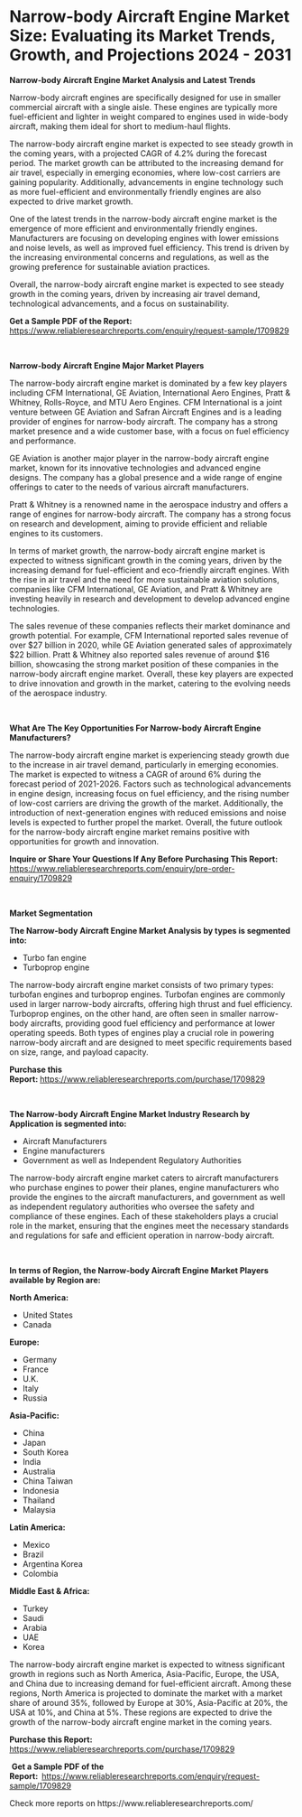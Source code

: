 <p><h1>Narrow-body Aircraft Engine Market Size: Evaluating its Market Trends, Growth, and Projections 2024 - 2031</h1></p><p><strong>Narrow-body Aircraft Engine Market Analysis and Latest Trends</strong></p>
<p><p>Narrow-body aircraft engines are specifically designed for use in smaller commercial aircraft with a single aisle. These engines are typically more fuel-efficient and lighter in weight compared to engines used in wide-body aircraft, making them ideal for short to medium-haul flights. </p><p>The narrow-body aircraft engine market is expected to see steady growth in the coming years, with a projected CAGR of 4.2% during the forecast period. The market growth can be attributed to the increasing demand for air travel, especially in emerging economies, where low-cost carriers are gaining popularity. Additionally, advancements in engine technology such as more fuel-efficient and environmentally friendly engines are also expected to drive market growth.</p><p>One of the latest trends in the narrow-body aircraft engine market is the emergence of more efficient and environmentally friendly engines. Manufacturers are focusing on developing engines with lower emissions and noise levels, as well as improved fuel efficiency. This trend is driven by the increasing environmental concerns and regulations, as well as the growing preference for sustainable aviation practices.</p><p>Overall, the narrow-body aircraft engine market is expected to see steady growth in the coming years, driven by increasing air travel demand, technological advancements, and a focus on sustainability.</p></p>
<p><strong>Get a Sample PDF of the Report:&nbsp;</strong> <a href="https://www.reliableresearchreports.com/enquiry/request-sample/1709829">https://www.reliableresearchreports.com/enquiry/request-sample/1709829</a></p>
<p>&nbsp;</p>
<p><strong>Narrow-body Aircraft Engine Major Market Players</strong></p>
<p><p>The narrow-body aircraft engine market is dominated by a few key players including CFM International, GE Aviation, International Aero Engines, Pratt & Whitney, Rolls-Royce, and MTU Aero Engines. CFM International is a joint venture between GE Aviation and Safran Aircraft Engines and is a leading provider of engines for narrow-body aircraft. The company has a strong market presence and a wide customer base, with a focus on fuel efficiency and performance.</p><p>GE Aviation is another major player in the narrow-body aircraft engine market, known for its innovative technologies and advanced engine designs. The company has a global presence and a wide range of engine offerings to cater to the needs of various aircraft manufacturers.</p><p>Pratt & Whitney is a renowned name in the aerospace industry and offers a range of engines for narrow-body aircraft. The company has a strong focus on research and development, aiming to provide efficient and reliable engines to its customers.</p><p>In terms of market growth, the narrow-body aircraft engine market is expected to witness significant growth in the coming years, driven by the increasing demand for fuel-efficient and eco-friendly aircraft engines. With the rise in air travel and the need for more sustainable aviation solutions, companies like CFM International, GE Aviation, and Pratt & Whitney are investing heavily in research and development to develop advanced engine technologies.</p><p>The sales revenue of these companies reflects their market dominance and growth potential. For example, CFM International reported sales revenue of over $27 billion in 2020, while GE Aviation generated sales of approximately $22 billion. Pratt & Whitney also reported sales revenue of around $16 billion, showcasing the strong market position of these companies in the narrow-body aircraft engine market. Overall, these key players are expected to drive innovation and growth in the market, catering to the evolving needs of the aerospace industry.</p></p>
<p>&nbsp;</p>
<p><strong>What Are The Key Opportunities For Narrow-body Aircraft Engine Manufacturers?</strong></p>
<p><p>The narrow-body aircraft engine market is experiencing steady growth due to the increase in air travel demand, particularly in emerging economies. The market is expected to witness a CAGR of around 6% during the forecast period of 2021-2026. Factors such as technological advancements in engine design, increasing focus on fuel efficiency, and the rising number of low-cost carriers are driving the growth of the market. Additionally, the introduction of next-generation engines with reduced emissions and noise levels is expected to further propel the market. Overall, the future outlook for the narrow-body aircraft engine market remains positive with opportunities for growth and innovation.</p></p>
<p><strong>Inquire or Share Your Questions If Any Before Purchasing This Report:</strong> <a href="https://www.reliableresearchreports.com/enquiry/pre-order-enquiry/1709829">https://www.reliableresearchreports.com/enquiry/pre-order-enquiry/1709829</a></p>
<p>&nbsp;</p>
<p><strong>Market Segmentation</strong></p>
<p><strong>The Narrow-body Aircraft Engine Market Analysis by types is segmented into:</strong></p>
<p><ul><li>Turbo fan engine</li><li>Turboprop engine</li></ul></p>
<p><p>The narrow-body aircraft engine market consists of two primary types: turbofan engines and turboprop engines. Turbofan engines are commonly used in larger narrow-body aircrafts, offering high thrust and fuel efficiency. Turboprop engines, on the other hand, are often seen in smaller narrow-body aircrafts, providing good fuel efficiency and performance at lower operating speeds. Both types of engines play a crucial role in powering narrow-body aircraft and are designed to meet specific requirements based on size, range, and payload capacity.</p></p>
<p><strong>Purchase this Report:&nbsp;</strong><a href="https://www.reliableresearchreports.com/purchase/1709829">https://www.reliableresearchreports.com/purchase/1709829</a></p>
<p>&nbsp;</p>
<p><strong>The Narrow-body Aircraft Engine Market Industry Research by Application is segmented into:</strong></p>
<p><ul><li>Aircraft Manufacturers</li><li>Engine manufacturers</li><li>Government as well as Independent Regulatory Authorities</li></ul></p>
<p><p>The narrow-body aircraft engine market caters to aircraft manufacturers who purchase engines to power their planes, engine manufacturers who provide the engines to the aircraft manufacturers, and government as well as independent regulatory authorities who oversee the safety and compliance of these engines. Each of these stakeholders plays a crucial role in the market, ensuring that the engines meet the necessary standards and regulations for safe and efficient operation in narrow-body aircraft.</p></p>
<p>&nbsp;</p>
<p><strong>In terms of Region, the Narrow-body Aircraft Engine Market Players available by Region are:</strong></p>
<p>
    <p> <strong> North America: </strong>
        <ul>
            <li>United States</li>
            <li>Canada</li>
        </ul>
        </p> 
    <p> <strong> Europe: </strong>
        <ul>
            <li>Germany</li>
            <li>France</li>
            <li>U.K.</li>
            <li>Italy</li>
            <li>Russia</li>
        </ul>
        </p> 
    <p> <strong> Asia-Pacific: </strong>
        <ul>
            <li>China</li>
            <li>Japan</li>
            <li>South Korea</li>
            <li>India</li>
            <li>Australia</li>
            <li>China Taiwan</li>
            <li>Indonesia</li>
            <li>Thailand</li>
            <li>Malaysia</li>
        </ul>
        </p> 
    <p> <strong> Latin America: </strong>
        <ul>
            <li>Mexico</li>
            <li>Brazil</li>
            <li>Argentina Korea</li>
            <li>Colombia</li>
        </ul>
        </p> 
    <p> <strong> Middle East & Africa: </strong>
        <ul>
            <li>Turkey</li>
            <li>Saudi</li>
            <li>Arabia</li>
            <li>UAE</li>
            <li>Korea</li>
        </ul>
    </p>
    </p>
<p><p>The narrow-body aircraft engine market is expected to witness significant growth in regions such as North America, Asia-Pacific, Europe, the USA, and China due to increasing demand for fuel-efficient aircraft. Among these regions, North America is projected to dominate the market with a market share of around 35%, followed by Europe at 30%, Asia-Pacific at 20%, the USA at 10%, and China at 5%. These regions are expected to drive the growth of the narrow-body aircraft engine market in the coming years.</p></p>
<p><strong>Purchase this Report: </strong><a href="https://www.reliableresearchreports.com/purchase/1709829">https://www.reliableresearchreports.com/purchase/1709829</a></p>
<p>&nbsp;<strong>Get a Sample PDF of the Report:&nbsp;&nbsp;</strong><a href="https://www.reliableresearchreports.com/enquiry/request-sample/1709829">https://www.reliableresearchreports.com/enquiry/request-sample/1709829</a></p>
<p><strong></strong></p>
<p>Check more reports on https://www.reliableresearchreports.com/</p>